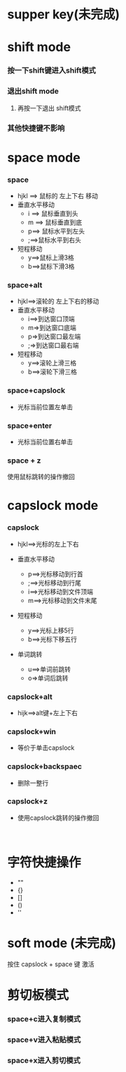 # supper key(未完成)

# shift mode

### 按一下shift键进入shift模式

### 退出shift mode

1. 再按一下退出 shift模式


### 其他快捷键不影响

# space mode

### space 

-  hjkl ==> 鼠标的 左上下右 移动
- 垂直水平移动
  - i ==> 鼠标垂直到头
  - m ==> 鼠标垂直到底
  - p==> 鼠标水平到左头
  - ;==>鼠标水平到右头
- 短程移动
  - y==>鼠标上滑3格
  - b==>鼠标下滑3格

### space+alt

- hjkl==>滚轮的 左上下右的移动
- 垂直水平移动
  - i==>到达窗口顶端
  - m=>到达窗口底端
  - p=>到达窗口最左端
  - ;=>到达窗口最右端
- 短程移动
  - y==>滚轮上滑三格
  - b==>滚轮下滑三格

### space+capslock

- 光标当前位置左单击

### space+enter

- 光标当前位置右单击

### space + z

使用鼠标跳转的操作撤回

# capslock mode

### capslock

- hjkl==>光标的左上下右

- 垂直水平移动
  - p==>光标移动到行首
  - ;==>光标移动到行尾
  - i==>光标移动到文件顶端
  - m==>光标移动到文件末尾
- 短程移动
  - y==>光标上移5行
  - b==>光标下移五行

- 单词跳转
  - u==>单词前跳转
  - o=>单词后跳转

### capslock+alt

- hijk==>alt键+左上下右

### capslock+win

- 等价于单击capslock

### capslock+backspaec

- 删除一整行

### capslock+z

- 使用capslock跳转的操作撤回

​	

# 字符快捷操作

- ""
- {}
- []
- ()
- ''



# soft mode (未完成)

按住 capslock + space 键 激活



# 剪切板模式

### space+c进入复制模式

### space+v进入粘贴模式

### space+x进入剪切模式

